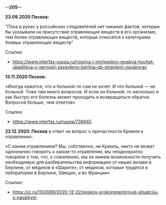 **--205--**

**23.09.2020 Песков:** 

"Пока в руках у российских следователей нет никаких фактов, которые бы указывали на присутствие отравляющих веществ в его организме, тем более отравляющих веществ, которые относятся к категориям боевых отравляющих веществ"

Ссылки:
- https://www.interfax-russia.ru/rossiya-i-mir/peskov-moskva-hochet-ubeditsya-v-vernosti-zayavleniy-berlina-ob-otravlenii-navalnogo

**13.11.2020 Песков:**

«Иногда кажется, что и больной-то сам не хочет. И что больной — не больной. Тоже там много вопросов. И если он больной, то насколько и как быстро его болезнь может проходить и возвращаться обратно. Вопросов больше, чем ответов»

Ссылки:
- https://www.interfax.ru/russia/736945

**22.12.2020. Песков** в ответ на вопрос о причастности Кремля к отравлению: 

«С каким отравлением? Мы, собственно, ни Кремль, никто не может однозначно говорить о каком-то отравлении, мы неоднократно говорили о том, что, к сожалению, мы не имеем возможности получить необходимую для разбирательства информацию от наших визави в Берлине, от медиков в «Шарите», от медиков, которые трудятся в лаборатории в Берлине, Швеции, и во Франции»

Ссылки:
- https://iz.ru/1103089/2020-12-22/peskov-prokommentiroval-situatciiu-s-navalnym